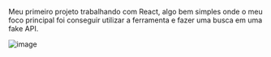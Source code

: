 Meu primeiro projeto trabalhando com React, algo bem simples onde o meu foco principal foi conseguir utilizar a ferramenta e fazer uma busca em uma fake API.



![image](https://github.com/Lostleleco/Trabalhando_React/assets/158625504/8205496b-4204-4e7e-b313-7b3310a59856)
